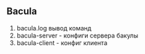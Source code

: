 ## Bacula
1. bacula.log вывод команд
2. bacula-server - конфиги сервера бакулы
3. bacula-client - конфиг клиента